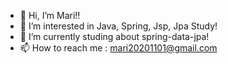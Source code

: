 - 👋 Hi, I’m Mari!!
- 👀 I’m interested in Java, Spring, Jsp, Jpa Study! 
- 🌱 I’m currently studing about spring-data-jpa!
- 📫 How to reach me : mari20201101@gmail.com

<!---
MARI2020201101/MARI2020201101 is a ✨ special ✨ repository because its `README.md` (this file) appears on your GitHub profile.
You can click the Preview link to take a look at your changes.
--->
